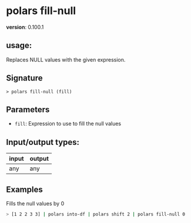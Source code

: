 # polars fill-null

**version**: 0.100.1

## **usage**:

Replaces NULL values with the given expression.

## Signature

`> polars fill-null (fill)`

## Parameters

- `fill`: Expression to use to fill the null values

## Input/output types:

| input | output |
| ----- | ------ |
| any   | any    |

## Examples

Fills the null values by 0

```bash
> [1 2 2 3 3] | polars into-df | polars shift 2 | polars fill-null 0
```
